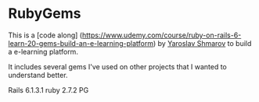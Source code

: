 # RubyGems

This is a [code along] (https://www.udemy.com/course/ruby-on-rails-6-learn-20-gems-build-an-e-learning-platform) by [Yaroslav Shmarov](https://github.com/yshmarov) to build a e-learning platform.

It includes several gems I've used on other projects that I wanted to understand better.

Rails 6.1.3.1
ruby 2.7.2
PG

